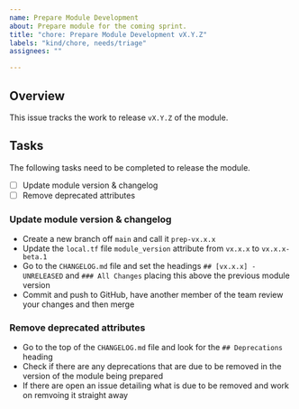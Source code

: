 ```yaml
---
name: Prepare Module Development
about: Prepare module for the coming sprint.
title: "chore: Prepare Module Development vX.Y.Z"
labels: "kind/chore, needs/triage"
assignees: ""

---
```


<!--
This issue template is only to be used by project maintainers wanting to prepare a new version of the module.
-->

## Overview

This issue tracks the work to release `vX.Y.Z` of the module.

## Tasks

The following tasks need to be completed to release the module.

- [ ] Update module version & changelog
- [ ] Remove deprecated attributes

### Update module version & changelog

- Create a new branch off `main` and call it `prep-vx.x.x`
- Update the `local.tf` file `module_version` attribute from `vx.x.x` to `vx.x.x-beta.1`
- Go to the `CHANGELOG.md` file and set the headings `## [vx.x.x] - UNRELEASED` and `### All Changes` placing this above the previous module version
- Commit and push to GitHub, have another member of the team review your changes and then merge

### Remove deprecated attributes

- Go to the top of the `CHANGELOG.md` file and look for the `## Deprecations` heading
- Check if there are any deprecations that are due to be removed in the version of the module being prepared
- If there are open an issue detailing what is due to be removed and work on remvoing it straight away
